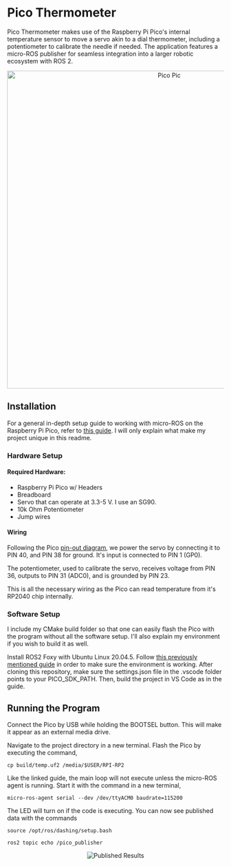 # Pico Thermometer
Pico Thermometer makes use of the Raspberry Pi Pico's internal temperature sensor to move a servo akin to a dial thermometer, including a potentiometer to calibrate the needle if needed. The application features a micro-ROS publisher for seamless integration into a larger robotic ecosystem with ROS 2. 

<p align="center">
  <img src="https://images2.imgbox.com/96/20/LDNveEpF_o.jpg" alt="Pico Pic" width="738">
</p>

## Installation
For a general in-depth setup guide to working with micro-ROS on the Raspberry Pi Pico, refer to [this guide](https://ubuntu.com/blog/getting-started-with-micro-ros-on-raspberry-pi-pico). I will only explain what make my project unique in this readme.

### Hardware Setup
#### Required Hardware:
- Raspberry Pi Pico w/ Headers
- Breadboard
- Servo that can operate at 3.3-5 V. I use an SG90.
- 10k Ohm Potentiometer
- Jump wires

#### Wiring
Following the Pico [pin-out diagram](https://datasheets.raspberrypi.com/pico/Pico-R3-A4-Pinout.pdf), we power the servo by connecting it to PIN 40, and PIN 38 for ground. It's input is connected to PIN 1 (GP0).

The potentiometer, used to calibrate the servo, receives voltage from PIN 36, outputs to PIN 31 (ADC0), and is grounded by PIN 23.

This is all the necessary wiring as the Pico can read temperature from it's RP2040 chip internally.

### Software Setup
I include my CMake build folder so that one can easily flash the Pico with the program without all the software setup.
I'll also explain my environment if you wish to build it as well.

Install ROS2 Foxy with Ubuntu Linux 20.04.5.
Follow [this previously mentioned guide](https://ubuntu.com/blog/getting-started-with-micro-ros-on-raspberry-pi-pico) in order to make sure the environment is working.
After cloning this repository, make sure the settings.json file in the .vscode folder points to your PICO_SDK_PATH.
Then, build the project in VS Code as in the guide.

## Running the Program
Connect the Pico by USB while holding the BOOTSEL button. This will make it appear as an external media drive.

Navigate to the project directory in a new terminal. Flash the Pico by executing the command,

`cp build/temp.uf2 /media/$USER/RPI-RP2`

Like the linked guide, the main loop will not execute unless the micro-ROS agent is running. Start it with the command in a new terminal,

`micro-ros-agent serial --dev /dev/ttyACM0 baudrate=115200`

The LED will turn on if the code is executing. You can now see published data with the commands

`source /opt/ros/dashing/setup.bash`

`ros2 topic echo /pico_publisher`

<p align="center">
  <img src="https://images2.imgbox.com/28/ea/ndTyMbzM_o.png" alt="Published Results">
</p>
